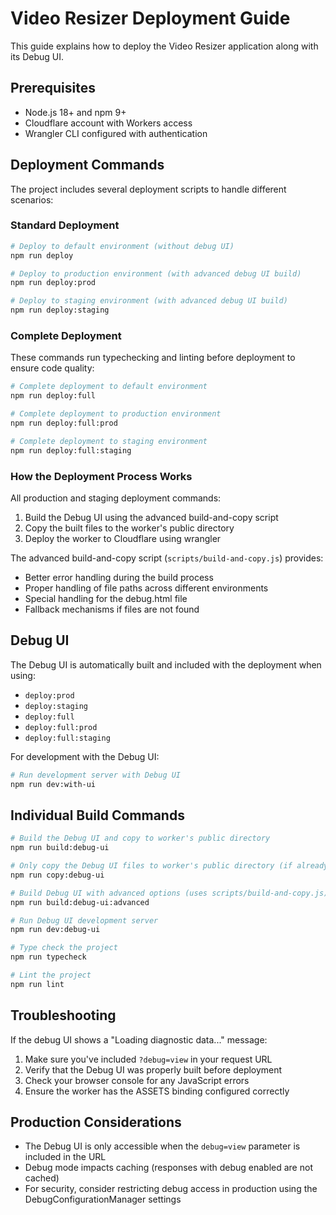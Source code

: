 # Video Resizer Deployment Guide

This guide explains how to deploy the Video Resizer application along with its Debug UI.

## Prerequisites

- Node.js 18+ and npm 9+
- Cloudflare account with Workers access
- Wrangler CLI configured with authentication

## Deployment Commands

The project includes several deployment scripts to handle different scenarios:

### Standard Deployment

```bash
# Deploy to default environment (without debug UI)
npm run deploy

# Deploy to production environment (with advanced debug UI build)
npm run deploy:prod

# Deploy to staging environment (with advanced debug UI build)
npm run deploy:staging
```

### Complete Deployment

These commands run typechecking and linting before deployment to ensure code quality:

```bash
# Complete deployment to default environment
npm run deploy:full

# Complete deployment to production environment
npm run deploy:full:prod

# Complete deployment to staging environment
npm run deploy:full:staging
```

### How the Deployment Process Works

All production and staging deployment commands:
1. Build the Debug UI using the advanced build-and-copy script
2. Copy the built files to the worker's public directory
3. Deploy the worker to Cloudflare using wrangler

The advanced build-and-copy script (`scripts/build-and-copy.js`) provides:
- Better error handling during the build process
- Proper handling of file paths across different environments
- Special handling for the debug.html file
- Fallback mechanisms if files are not found

## Debug UI

The Debug UI is automatically built and included with the deployment when using:
- `deploy:prod`
- `deploy:staging`
- `deploy:full`
- `deploy:full:prod`
- `deploy:full:staging`

For development with the Debug UI:

```bash
# Run development server with Debug UI
npm run dev:with-ui
```

## Individual Build Commands

```bash
# Build the Debug UI and copy to worker's public directory
npm run build:debug-ui

# Only copy the Debug UI files to worker's public directory (if already built)
npm run copy:debug-ui

# Build Debug UI with advanced options (uses scripts/build-and-copy.js)
npm run build:debug-ui:advanced

# Run Debug UI development server
npm run dev:debug-ui

# Type check the project
npm run typecheck

# Lint the project
npm run lint
```

## Troubleshooting

If the debug UI shows a "Loading diagnostic data..." message:

1. Make sure you've included `?debug=view` in your request URL
2. Verify that the Debug UI was properly built before deployment
3. Check your browser console for any JavaScript errors
4. Ensure the worker has the ASSETS binding configured correctly

## Production Considerations

- The Debug UI is only accessible when the `debug=view` parameter is included in the URL
- Debug mode impacts caching (responses with debug enabled are not cached)
- For security, consider restricting debug access in production using the DebugConfigurationManager settings